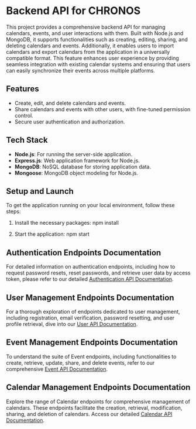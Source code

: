 # Backend API for CHRONOS

This project provides a comprehensive backend API for managing calendars, events, and user interactions with them. Built with Node.js and MongoDB, it supports functionalities such as creating, editing, sharing, and deleting calendars and events. Additionally, it enables users to import calendars  and export calendars from the application in a universally compatible format. This feature enhances user experience by providing seamless integration with existing calendar systems and ensuring that users can easily synchronize their events across multiple platforms.


## Features

- Create, edit, and delete calendars and events.
- Share calendars and events with other users, with fine-tuned permission control.
- Secure user authentication and authorization.

## Tech Stack

- **Node.js**: For running the server-side application.
- **Express.js**: Web application framework for Node.js.
- **MongoDB**: NoSQL database for storing application data.
- **Mongoose**: MongoDB object modeling for Node.js.

## Setup and Launch

To get the application running on your local environment, follow these steps:

1. Install the necessary packages:
npm install

2. Start the application:
npm start

## Authentication Endpoints Documentation

For detailed information on authentication endpoints, including how to request password resets, reset passwords, and retrieve user data by access token, please refer to our detailed [Authentication API Documentation](https://documenter.getpostman.com/view/33507971/2sA35EZMzm).


## User Management Endpoints Documentation

For a thorough exploration of endpoints dedicated to user management, including registration, email verification, password resetting, and user profile retrieval, dive into our [User API Documentation](https://documenter.getpostman.com/view/29125738/2sA35EZN58).

## Event Management Endpoints Documentation

To understand the suite of Event endpoints, including functionalities to create, retrieve, update, share, and delete events, refer to our comprehensive [Event API Documentation](https://documenter.getpostman.com/view/29125738/2sA35EZN9Y).

## Calendar Management Endpoints Documentation

Explore the range of Calendar endpoints for comprehensive management of calendars. These endpoints facilitate the creation, retrieval, modification, sharing, and deletion of calendars. Access our detailed [Calendar API Documentation](https://documenter.getpostman.com/view/29125738/2sA35EZN9e).

